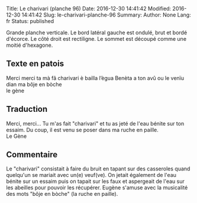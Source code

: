 Title:  Le charivari (planche 96)
Date: 2016-12-30 14:41:42
Modified: 2016-12-30 14:41:42
Slug: le-charivari-planche-96
Summary: 
Author: None
Lang: fr
Status: published

Grande planche verticale. Le bord latéral gauche est ondulé, brut et bordé d'écorce. Le côté droit est rectiligne. Le sommet est découpé comme une moitié d'hexagone.
<img style="float: left;" alt="" src="{static}/images/planche_96.png">
## Texte en patois
Merci  merci  ta  mà  fâ  charivari  è  bailla  l’ègua  Benèta  a  ton  avû  ou  le  venïu  dian  ma  bôje  en  bòche  
                                                 le gène

## Traduction
Merci, merci... Tu m'as fait "charivari" et tu as jeté de l'eau bénite sur ton essaim. Du coup, il est venu se poser dans ma ruche en paille.                   
 Le Gène

## Commentaire
Le "charivari" consistait à faire du bruit en tapant sur des casseroles quand quelqu'un se mariait avec un(e) veuf(ve). On  jetait également de l'eau bénite sur un essaim puis on tapait sur les faux et aspergeait de l'eau sur les abeilles pour pouvoir les récupérer.
Eugène s'amuse avec la musicalité des mots "bôje en bòche" (la ruche en paille).


